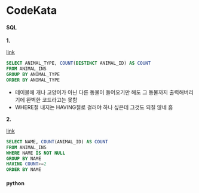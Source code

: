 # CodeKata

#### SQL

<b>1. </b>

[link](https://school.programmers.co.kr/learn/courses/30/lessons/59040)

```sql
SELECT ANIMAL_TYPE, COUNT(DISTINCT ANIMAL_ID) AS COUNT
FROM ANIMAL_INS
GROUP BY ANIMAL_TYPE
ORDER BY ANIMAL_TYPE
```
- 테이블에 개나 고양이가 아닌 다른 동물이 들어오기만 해도 그 동물까지 출력해버리기에 완벽한 코드라고는 못함
- WHERE절 내지는 HAVING절로 걸러야 하나 싶은데 그것도 되질 않네 흠

<b>2. </b>

[link](https://school.programmers.co.kr/learn/courses/30/lessons/59041)

```sql
SELECT NAME, COUNT(ANIMAL_ID) AS COUNT
FROM ANIMAL_INS
WHERE NAME IS NOT NULL
GROUP BY NAME
HAVING COUNT>=2
ORDER BY NAME
```

#### python

<b></b>